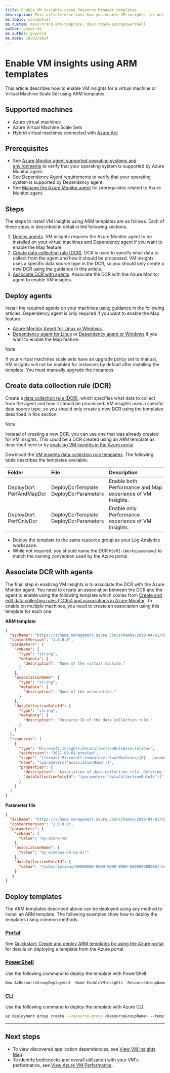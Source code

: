 ```yaml
---
title: Enable VM insights using Resource Manager templates
description: This article describes how you enable VM insights for one or more Azure virtual machines or Virtual Machine Scale Sets by using Azure PowerShell or Azure Resource Manager templates.
ms.topic: conceptual
ms.custom: devx-track-arm-template, devx-track-azurepowershell
author: guywi-ms
ms.author: guywild
ms.date: 10/03/2024
---
```


# Enable VM insights using ARM templates
This article describes how to enable VM insights for a virtual machine or Virtual Machine Scale Set using ARM templates.

## Supported machines

- Azure virtual machines
- Azure Virtual Machine Scale Sets
- Hybrid virtual machines connected with [Azure Arc](/azure/azure-arc/overview)

## Prerequisites

- See [Azure Monitor agent supported operating systems and environments](../agents/azure-monitor-agent-supported-operating-systems.md) to verify that your operating system is supported by Azure Monitor agent. 
- See [Dependency Agent requirements](./vminsights-dependency-agent-maintenance) to verify that your operating system is supported by Dependency agent.
- See [Manage the Azure Monitor agent](../agents/azure-monitor-agent-manage.md#prerequisites) for prerequisites related to Azure Monitor agent.

## Steps
The steps to install VM insights using ARM templates are as follows. Each of these steps in described in detail in the following sections.

1. [Deploy agents](#deploy-agents). VM insights requires the Azure Monitor agent to be installed on your virtual machines and Dependency agent if you want to enable the Map feature.
1. [Create data collection rule (DCR)](#create-data-collection-rule-dcr). DCR is used to specify what data to collect from the agent and how it should be processed. VM insights uses a specific data source type in the DCR, so you should only create a new DCR using the guidance in this article.
2. [Associate DCR with agents](#associate-dcr-with-agents). Associate the DCR with the Azure Monitor agent to enable VM insights.

## Deploy agents
Install the required agents on your machines using guidance in the following articles. Dependency agent is only required if you want to enable the Map feature.

- [Azure Monitor Agent for Linux or Windows](../agents/resource-manager-agent.md#azure-monitor-agent).
- [Dependency agent for Linux](/azure/virtual-machines/extensions/agent-dependency-linux) or [Dependency agent or Windows](/azure/virtual-machines/extensions/agent-dependency-windows) if you want to enable the Map feature. 
  
> [!NOTE]
> If your virtual machines scale sets have an upgrade policy set to manual, VM insights will not be enabled for instances by default after installing the template. You must manually upgrade the instances.

##  Create data collection rule (DCR)
Create a [data collection rule (DCR)](../essentials/data-collection-rule-overview.md), which specifies what data to collect from the agent and how it should be processed. VM insights uses a specific data source type, so you should only create a new DCR using the templates described in this section.

> [!NOTE]
> Instead of creating a new DCR, you can use one that was already created for VM insights. This could be a DCR created using an ARM template as described here or by [enabling VM insights in the Azure portal](./vminsights-enable-portal.md)

Download the [VM insights data collection rule templates](https://github.com/Azure/AzureMonitorForVMs-ArmTemplates/releases/download/vmi_ama_ga/DeployDcr.zip). The following table describes the templates available:

   | Folder | File | Description |
   |:---|:---|:---|
   | DeployDcr\\<br>PerfAndMapDcr | DeployDcrTemplate<br>DeployDcrParameters | Enable both Performance and Map experience of VM Insights. |
   | DeployDcr\\<br>PerfOnlyDcr | DeployDcrTemplate<br>DeployDcrParameters | Enable only Performance experience of VM Insights. |

- Deploy the template to the same resource group as your Log Analytics workspace.
- While not required, you should name the DCR `MSVMI-{WorkspaceName}` to match the naming convention used by the Azure portal.

## Associate DCR with agents
The final step in enabling VM insights is to associate the DCR with the Azure Monitor agent. You need to create an association between the DCR and the agent to enable using the following template which comes from [Create and edit data collection rules (DCRs) and associations in Azure Monitor](../essentials/data-collection-rule-create-edit.md#create-a-dcr). To enable on multiple machines, you need to create an association using this template for each one.


**ARM template**

```json
{
  "$schema": "https://schema.management.azure.com/schemas/2019-04-01/deploymentTemplate.json#",
  "contentVersion": "1.0.0.0",
  "parameters": {
    "vmName": {
      "type": "string",
      "metadata": {
        "description": "Name of the virtual machine."
      }
    },
    "associationName": {
      "type": "string",
      "metadata": {
        "description": "Name of the association."
      }
    },
    "dataCollectionRuleId": {
      "type": "string",
      "metadata": {
        "description": "Resource ID of the data collection rule."
      }
    }
  },
  "resources": [
    {
      "type": "Microsoft.Insights/dataCollectionRuleAssociations",
      "apiVersion": "2021-09-01-preview",
      "scope": "[format('Microsoft.Compute/virtualMachines/{0}', parameters('vmName'))]",
      "name": "[parameters('associationName')]",
      "properties": {
        "description": "Association of data collection rule. Deleting this association will break the data collection for this virtual machine.",
        "dataCollectionRuleId": "[parameters('dataCollectionRuleId')]"
      }
    }
  ]
}
```

**Parameter file**

```json
{
  "$schema": "https://schema.management.azure.com/schemas/2019-04-01/deploymentParameters.json#",
  "contentVersion": "1.0.0.0",
  "parameters": {
    "vmName": {
      "value": "my-azure-vm"
    },
    "associationName": {
      "value": "my-windows-vm-my-dcr"
    },
    "dataCollectionRuleId": {
      "value": "/subscriptions/00000000-0000-0000-0000-000000000000/resourcegroups/my-resource-group/providers/microsoft.insights/datacollectionrules/my-dcr"
    }
   }
}
```
## Deploy templates
The ARM templates described above can be deployed using any method to install an ARM template. The following examples show how to deploy the templates using common methods.

### [Portal](#tab/portal)
See  [Quickstart: Create and deploy ARM templates by using the Azure portal](/azure/azure-resource-manager/resource-manager-quickstart-create-templates-use-the-portal) for details on deploying a template from the Azure portal.

### [PowerShell](#tab/powershell)
Use the following command to deploy the template with PowerShell.

```PowerShell
New-AzResourceGroupDeployment -Name EnableVMinsights -ResourceGroupName <ResourceGroupName> -TemplateFile <Template.json> -TemplateParameterFile <Parameters.json>
```

### [CLI](#tab/cli)
Use the following command to deploy the template with Azure CLI.

```sh
az deployment group create --resource-group <ResourceGroupName> --template-file <Template.json> --parameters <Parameters.json>
```
---

## Next steps

- To view discovered application dependencies, see [View VM insights Map](vminsights-maps.md).
- To identify bottlenecks and overall utilization with your VM's performance, see [View Azure VM Performance](vminsights-performance.md).
